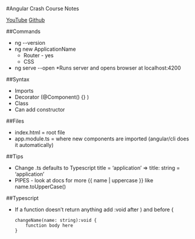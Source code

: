 #Angular Crash Course Notes

[YouTube](https://www.youtube.com/watch?v=Fdf5aTYRW0E)
[Github](https://www.youtube.com/redirect?q=https%3A%2F%2Fgithub.com%2Fbradtraversy%2Fangular-crash-todolist&event=video_description&v=Fdf5aTYRW0E&redir_token=GK8jRdn6BsSJA_-GdGIyvL44c8d8MTU2MzkzMzc1MUAxNTYzODQ3MzUx)

##Commands
* ng --version
* ng new ApplicationName
    * Router - yes
    * CSS
* ng serve --open
    *Runs server and opens browser at localhost:4200

##Syntax
* Imports
* Decorator (@Component() {} )
* Class
* Can add constructor

##Files
* index.html = root file
* app.module.ts = where new components are imported
(angular/cli does it automatically)

##Tips
* Change .ts defaults to Typescript
title = ‘application’ => title: string = ‘application’
* PIPES - look at docs for more
{{ name | uppercase }} like name.toUpperCase()

##Typescript
* If a function doesn’t return anything add :void after ) and before {
    ```
    changeName(name: string):void {
        function body here
    }
    ```